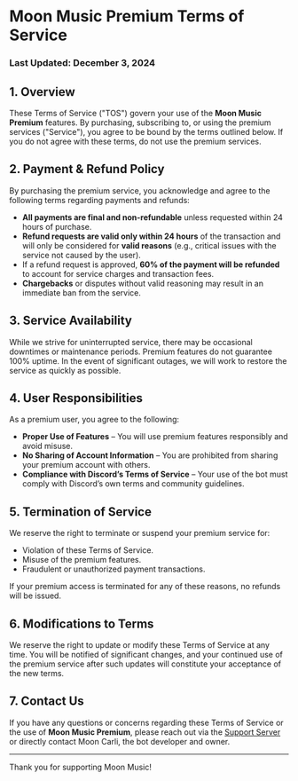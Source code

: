 # Moon Music Premium Terms of Service  
### Last Updated: December 3, 2024

## 1. Overview  
These Terms of Service ("TOS") govern your use of the **Moon Music Premium** features. By purchasing, subscribing to, or using the premium services ("Service"), you agree to be bound by the terms outlined below. If you do not agree with these terms, do not use the premium services.

## 2. Payment & Refund Policy  
By purchasing the premium service, you acknowledge and agree to the following terms regarding payments and refunds:

- **All payments are final and non-refundable** unless requested within 24 hours of purchase.  
- **Refund requests are valid only within 24 hours** of the transaction and will only be considered for **valid reasons** (e.g., critical issues with the service not caused by the user).  
- If a refund request is approved, **60% of the payment will be refunded** to account for service charges and transaction fees.
- **Chargebacks** or disputes without valid reasoning may result in an immediate ban from the service.

## 3. Service Availability  
While we strive for uninterrupted service, there may be occasional downtimes or maintenance periods. Premium features do not guarantee 100% uptime. In the event of significant outages, we will work to restore the service as quickly as possible.

## 4. User Responsibilities  
As a premium user, you agree to the following:

- **Proper Use of Features** – You will use premium features responsibly and avoid misuse.
- **No Sharing of Account Information** – You are prohibited from sharing your premium account with others.
- **Compliance with Discord’s Terms of Service** – Your use of the bot must comply with Discord’s own terms and community guidelines.

## 5. Termination of Service  
We reserve the right to terminate or suspend your premium service for:

- Violation of these Terms of Service.
- Misuse of the premium features.
- Fraudulent or unauthorized payment transactions.

If your premium access is terminated for any of these reasons, no refunds will be issued.

## 6. Modifications to Terms  
We reserve the right to update or modify these Terms of Service at any time. You will be notified of significant changes, and your continued use of the premium service after such updates will constitute your acceptance of the new terms.

## 7. Contact Us  
If you have any questions or concerns regarding these Terms of Service or the use of **Moon Music Premium**, please reach out via the [Support Server](https://discord.gg/wqTgHeJ4Ku) or directly contact Moon Carli, the bot developer and owner.

---

Thank you for supporting Moon Music!
